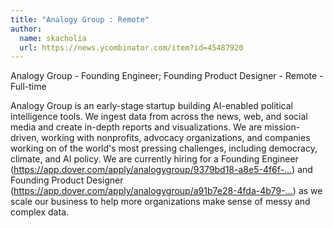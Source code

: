 ```yaml
---
title: "Analogy Group : Remote"
author:
  name: skacholia
  url: https://news.ycombinator.com/item?id=45487920
---
```

Analogy Group - Founding Engineer; Founding Product Designer - Remote - Full-time

Analogy Group is an early-stage startup building AI-enabled political intelligence tools. We ingest data from across the news, web, and social media and create in-depth reports and visualizations. We are mission-driven, working with nonprofits, advocacy organizations, and companies working on of the world&#x27;s most pressing challenges, including democracy, climate, and AI policy. We are currently hiring for a Founding Engineer (<a href="https:&#x2F;&#x2F;app.dover.com&#x2F;apply&#x2F;analogygroup&#x2F;9379bd18-a8e5-4f6f-a478-dd1fefa3201c" rel="nofollow">https:&#x2F;&#x2F;app.dover.com&#x2F;apply&#x2F;analogygroup&#x2F;9379bd18-a8e5-4f6f-...</a>) and Founding Product Designer (<a href="https:&#x2F;&#x2F;app.dover.com&#x2F;apply&#x2F;analogygroup&#x2F;a91b7e28-4fda-4b79-98a5-13eae1cd5e81" rel="nofollow">https:&#x2F;&#x2F;app.dover.com&#x2F;apply&#x2F;analogygroup&#x2F;a91b7e28-4fda-4b79-...</a>) as we scale our business to help more organizations make sense of messy and complex data.
<JobApplication />
